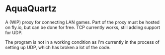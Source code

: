 # AquaQuartz
A (WIP) proxy for connecting LAN games. Part of the proxy must be hosted on fly.io, but can be done for free. TCP currently works, still adding support for UDP. 

The program is not in a working condition as I'm currently in the process of setting up UDP, which has broken a lot of the code.
